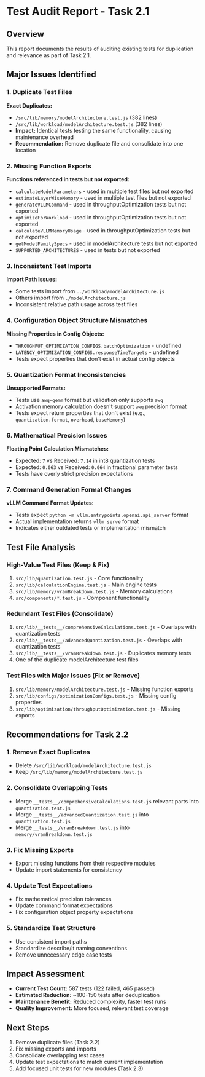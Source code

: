 # Test Audit Report - Task 2.1

## Overview

This report documents the results of auditing existing tests for duplication and relevance as part of Task 2.1.

## Major Issues Identified

### 1. Duplicate Test Files

**Exact Duplicates:**

- `/src/lib/memory/modelArchitecture.test.js` (382 lines)
- `/src/lib/workload/modelArchitecture.test.js` (382 lines)
- **Impact:** Identical tests testing the same functionality, causing maintenance overhead
- **Recommendation:** Remove duplicate file and consolidate into one location

### 2. Missing Function Exports

**Functions referenced in tests but not exported:**

- `calculateModelParameters` - used in multiple test files but not exported
- `estimateLayerWiseMemory` - used in multiple test files but not exported
- `generateVLLMCommand` - used in throughputOptimization tests but not exported
- `optimizeForWorkload` - used in throughputOptimization tests but not exported
- `calculateVLLMMemoryUsage` - used in throughputOptimization tests but not exported
- `getModelFamilySpecs` - used in modelArchitecture tests but not exported
- `SUPPORTED_ARCHITECTURES` - used in tests but not exported

### 3. Inconsistent Test Imports

**Import Path Issues:**

- Some tests import from `../workload/modelArchitecture.js`
- Others import from `./modelArchitecture.js`
- Inconsistent relative path usage across test files

### 4. Configuration Object Structure Mismatches

**Missing Properties in Config Objects:**

- `THROUGHPUT_OPTIMIZATION_CONFIGS.batchOptimization` - undefined
- `LATENCY_OPTIMIZATION_CONFIGS.responseTimeTargets` - undefined
- Tests expect properties that don't exist in actual config objects

### 5. Quantization Format Inconsistencies

**Unsupported Formats:**

- Tests use `awq-gemm` format but validation only supports `awq`
- Activation memory calculation doesn't support `awq` precision format
- Tests expect return properties that don't exist (e.g., `quantization.format`, `overhead`, `baseMemory`)

### 6. Mathematical Precision Issues

**Floating Point Calculation Mismatches:**

- Expected: `7` vs Received: `7.14` in int8 quantization tests
- Expected: `0.063` vs Received: `0.064` in fractional parameter tests
- Tests have overly strict precision expectations

### 7. Command Generation Format Changes

**vLLM Command Format Updates:**

- Tests expect `python -m vllm.entrypoints.openai.api_server` format
- Actual implementation returns `vllm serve` format
- Indicates either outdated tests or implementation mismatch

## Test File Analysis

### High-Value Test Files (Keep & Fix)

1. `src/lib/quantization.test.js` - Core functionality
2. `src/lib/calculationEngine.test.js` - Main engine tests
3. `src/lib/memory/vramBreakdown.test.js` - Memory calculations
4. `src/components/*.test.js` - Component functionality

### Redundant Test Files (Consolidate)

1. `src/lib/__tests__/comprehensiveCalculations.test.js` - Overlaps with quantization tests
2. `src/lib/__tests__/advancedQuantization.test.js` - Overlaps with quantization tests
3. `src/lib/__tests__/vramBreakdown.test.js` - Duplicates memory tests
4. One of the duplicate modelArchitecture test files

### Test Files with Major Issues (Fix or Remove)

1. `src/lib/memory/modelArchitecture.test.js` - Missing function exports
2. `src/lib/configs/optimizationConfigs.test.js` - Missing config properties
3. `src/lib/optimization/throughputOptimization.test.js` - Missing exports

## Recommendations for Task 2.2

### 1. Remove Exact Duplicates

- Delete `/src/lib/workload/modelArchitecture.test.js`
- Keep `/src/lib/memory/modelArchitecture.test.js`

### 2. Consolidate Overlapping Tests

- Merge `__tests__/comprehensiveCalculations.test.js` relevant parts into `quantization.test.js`
- Merge `__tests__/advancedQuantization.test.js` into `quantization.test.js`
- Merge `__tests__/vramBreakdown.test.js` into `memory/vramBreakdown.test.js`

### 3. Fix Missing Exports

- Export missing functions from their respective modules
- Update import statements for consistency

### 4. Update Test Expectations

- Fix mathematical precision tolerances
- Update command format expectations
- Fix configuration object property expectations

### 5. Standardize Test Structure

- Use consistent import paths
- Standardize describe/it naming conventions
- Remove unnecessary edge case tests

## Impact Assessment

- **Current Test Count:** 587 tests (122 failed, 465 passed)
- **Estimated Reduction:** ~100-150 tests after deduplication
- **Maintenance Benefit:** Reduced complexity, faster test runs
- **Quality Improvement:** More focused, relevant test coverage

## Next Steps

1. Remove duplicate files (Task 2.2)
2. Fix missing exports and imports
3. Consolidate overlapping test cases
4. Update test expectations to match current implementation
5. Add focused unit tests for new modules (Task 2.3)
